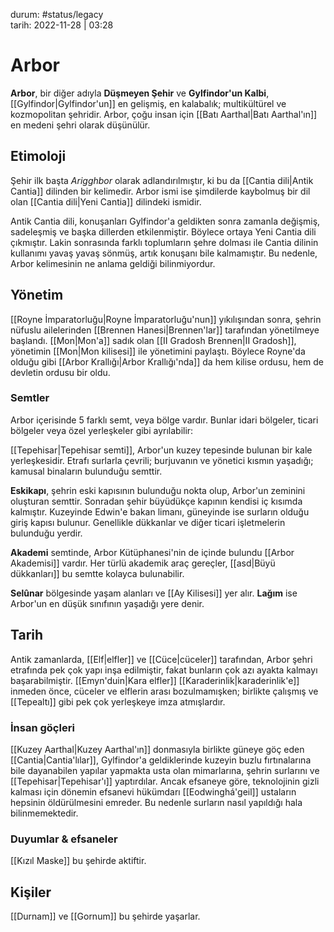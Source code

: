 durum: #status/legacy   
tarih: 2022-11-28 | 03:28
# Arbor
**Arbor**, bir diğer adıyla **Düşmeyen Şehir** ve **Gylfindor'un Kalbi**, [[Gylfindor|Gylfindor'un]] en gelişmiş, en kalabalık; multikültürel ve kozmopolitan şehridir. Arbor, çoğu insan için [[Batı Aarthal|Batı Aarthal'ın]] en medeni şehri olarak düşünülür.
## Etimoloji
Şehir ilk başta *Arigghbor* olarak adlandırılmıştır, ki bu da [[Cantia dili|Antik Cantia]] dilinden bir kelimedir. Arbor ismi ise şimdilerde kaybolmuş bir dil olan [[Cantia dili|Yeni Cantia]] dilindeki ismidir.

Antik Cantia dili, konuşanları Gylfindor'a geldikten sonra zamanla değişmiş, sadeleşmiş ve başka dillerden etkilenmiştir. Böylece ortaya Yeni Cantia dili çıkmıştır. Lakin sonrasında farklı toplumların şehre dolması ile Cantia dilinin kullanımı yavaş yavaş sönmüş, artık konuşanı bile kalmamıştır. Bu nedenle, Arbor kelimesinin ne anlama geldiği bilinmiyordur.
## Yönetim
[[Royne İmparatorluğu|Royne İmparatorluğu'nun]] yıkılışından sonra, şehrin nüfuslu ailelerinden [[Brennen Hanesi|Brennen'lar]] tarafından yönetilmeye başlandı. [[Mon|Mon'a]] sadık olan [[II Gradosh Brennen|II Gradosh]], yönetimin [[Mon|Mon kilisesi]] ile yönetimini paylaştı. Böylece Royne'da olduğu gibi [[Arbor Krallığı|Arbor Krallığı'nda]] da hem kilise ordusu, hem de devletin ordusu bir oldu.
### Semtler
Arbor içerisinde 5 farklı semt, veya bölge vardır. Bunlar idari bölgeler, ticari bölgeler veya özel yerleşkeler gibi ayrılabilir: 

[[Tepehisar|Tepehisar semti]], Arbor'un kuzey tepesinde bulunan bir kale yerleşkesidir. Etrafı surlarla çevrili; burjuvanın ve yönetici kısmın yaşadığı; kamusal binaların bulunduğu semttir.

**Eskikapı**, şehrin eski kapısının bulunduğu nokta olup, Arbor'un zeminini oluşturan semttir. Sonradan şehir büyüdükçe kapının kendisi iç kısımda kalmıştır. Kuzeyinde Edwin'e bakan limanı, güneyinde ise surların olduğu giriş kapısı bulunur. Genellikle dükkanlar ve diğer ticari işletmelerin bulunduğu yerdir.

**Akademi** semtinde, Arbor Kütüphanesi'nin de içinde bulundu [[Arbor Akademisi]] vardır. Her türlü akademik araç gereçler, [[asd|Büyü dükkanları]] bu semtte kolayca bulunabilir.

**Selûnar** bölgesinde yaşam alanları ve [[Ay Kilisesi]] yer alır. **Lağım** ise Arbor'un en düşük sınıfının yaşadığı yere denir.
## Tarih
Antik zamanlarda, [[Elf|elfler]] ve [[Cüce|cüceler]] tarafından, Arbor şehri etrafında pek çok yapı inşa edilmiştir, fakat bunların çok azı ayakta kalmayı başarabilmiştir. [[Emyn'duin|Kara elfler]] [[Karaderinlik|karaderinlik'e]] inmeden önce, cüceler ve elflerin arası bozulmamışken; birlikte çalışmış ve [[Tepealtı]] gibi pek çok yerleşkeye imza atmışlardır.
### İnsan göçleri
[[Kuzey Aarthal|Kuzey Aarthal'ın]] donmasıyla birlikte güneye göç eden [[Cantia|Cantia'lılar]], Gylfindor'a geldiklerinde kuzeyin buzlu fırtınalarına bile dayanabilen yapılar yapmakta usta olan mimarlarına, şehrin surlarını ve [[Tepehisar|Tepehisar'ı]] yaptırdılar. Ancak efsaneye göre, teknolojinin gizli kalması için dönemin efsanevi hükümdarı [[Eodwinghá'geil]] ustaların hepsinin öldürülmesini emreder. Bu nedenle surların nasıl yapıldığı hala bilinmemektedir.

### Duyumlar & efsaneler
[[Kızıl Maske]] bu şehirde aktiftir.
## Kişiler
[[Durnam]] ve [[Gornum]] bu şehirde yaşarlar.